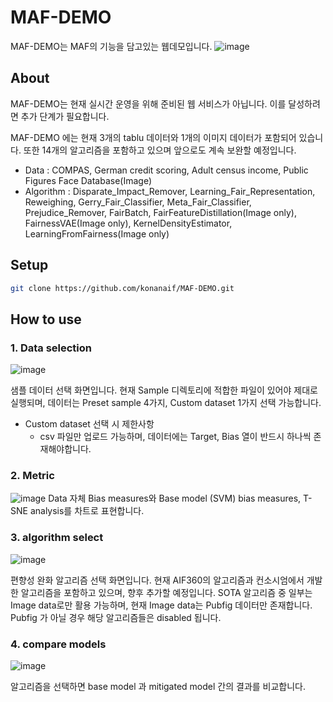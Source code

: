 # MAF-DEMO
MAF-DEMO는 MAF의 기능을 담고있는 웹데모입니다. 
![image](https://github.com/eeunz/MAF-DEMO/assets/110804596/675ab84c-20c3-48fa-bed1-4b3e1d41a7ee)


## About
MAF-DEMO는 현재 실시간 운영을 위해 준비된 웹 서비스가 아닙니다. 이를 달성하려면 추가 단계가 필요합니다.


MAF-DEMO 에는 현재 3개의 tablu 데이터와 1개의 이미지 데이터가 포함되어 있습니다. 또한 14개의 알고리즘을 포함하고 있으며 앞으로도 계속 보완할 예정입니다.
* Data : COMPAS, German credit scoring, Adult census income, Public Figures Face Database(Image)
* Algorithm : Disparate_Impact_Remover, Learning_Fair_Representation, Reweighing, Gerry_Fair_Classifier, Meta_Fair_Classifier, Prejudice_Remover, FairBatch, FairFeatureDistillation(Image only), FairnessVAE(Image only), KernelDensityEstimator, LearningFromFairness(Image only)

## Setup
```bash
git clone https://github.com/konanaif/MAF-DEMO.git
```

## How to use
### 1. Data selection
![image](https://github.com/eeunz/MAF-DEMO/assets/110804596/2385e86d-68ff-4fbb-9060-6c0514aacc9d)

샘플 데이터 선택 화면입니다. 현재 Sample 디렉토리에 적합한 파일이 있어야 제대로 실행되며, 데이터는 Preset sample 4가지, Custom dataset 1가지 선택 가능합니다.
* Custom dataset 선택 시 제한사항
  * csv 파일만 업로드 가능하며, 데이터에는 Target, Bias 열이 반드시 하나씩 존재해야합니다.

### 2. Metric
![image](https://github.com/eeunz/MAF-DEMO/assets/110804596/0d07f526-f571-4fe9-b55b-06ad6dcec7d2)
Data 자체 Bias measures와 Base model (SVM) bias measures, T-SNE analysis를 차트로 표현합니다.

### 3. algorithm select
![image](https://github.com/eeunz/MAF-DEMO/assets/110804596/48daef24-be8e-4c87-8a8f-27e7ccb53687)

편향성 완화 알고리즘 선택 화면입니다. 현재 AIF360의 알고리즘과 컨소시엄에서 개발한 알고리즘을 포함하고 있으며, 향후 추가할 예정입니다. SOTA 알고리즘 중 일부는 Image data로만 활용 가능하며, 현재 Image data는 Pubfig 데이터만 존재합니다. Pubfig 가 아닐 경우 해당 알고리즘들은 disabled 됩니다.


### 4. compare models
![image](https://github.com/eeunz/MAF-DEMO/assets/110804596/b51ab9ad-cfc4-4b79-9d0a-032b9ae00f50)

알고리즘을 선택하면 base model 과 mitigated model 간의 결과를 비교합니다.
